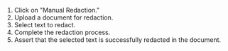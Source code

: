 1. Click on "Manual Redaction."
2. Upload a document for redaction.
3. Select text to redact.
4. Complete the redaction process.
5. Assert that the selected text is successfully redacted in the document.